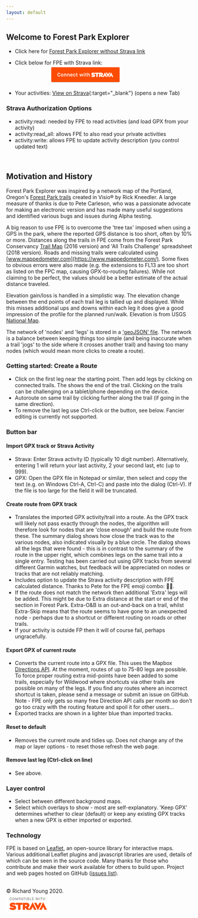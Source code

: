 ```yaml
---
layout: default
---
```

<head>
  <link rel="stylesheet" href="https://maxcdn.bootstrapcdn.com/font-awesome/4.6.1/css/font-awesome.min.css">
  <link rel="shortcut icon" type="image/png" href="favicon.png">
</head>

## Welcome to Forest Park Explorer

- Click here for [Forest Park Explorer without Strava link](main.html)

- Click below for FPE with Strava link:  
&nbsp;&nbsp;&nbsp;&nbsp;&nbsp;&nbsp;&nbsp;&nbsp;&nbsp;&nbsp;&nbsp;&nbsp;&nbsp;&nbsp;&nbsp;&nbsp;&nbsp;&nbsp;&nbsp;&nbsp;&nbsp;&nbsp;&nbsp;&nbsp;[![Connect with Strava](/images/btn_strava_connectwith_orange.png)](https://www.strava.com/oauth/authorize?client_id=31392&response_type=code&redirect_uri=https://richardjy.github.io/FPE/main.html&approval_prompt=auto&scope=read,activity:read,activity:read_all,activity:write)

- Your activities: [View on Strava](https://www.strava.com/athlete/training){:target="_blank"} (opens a new Tab)


### Strava Authorization Options

- activity:read: needed by FPE to read activities (and load GPX from your activity)
- activity:read_all: allows FPE to also read your private activities
- activity:write: allows FPE to update activity description (you control updated text)

<br>

## Motivation and History
Forest Park Explorer was inspired by a network map of the Portland, Oregon's [Forest Park trails](https://forestparkconservancy.org/forest-park/) created in Visio® by Rick Kneedler. A large measure of thanks is due to Pete Carleson, who was a passionate advocate for making an electronic version and has made many useful suggestions and identified various bugs and issues during Alpha testing.

A big reason to use FPE is to overcome the 'tree tax' imposed when using a GPS in the park, where the reported GPS distance is too short, often by 10% or more. Distances along the trails in FPE come from the Forest Park Conservancy [Trail Map](https://forestparkconservancy.org/product/trail-map-visitors-guide/) (2016 version) and 'All Trails Challenge' spreadsheet (2018 version). Roads and missing trails were calculated using [www.mappedometer.com](https://www.mappedometer.com/). Some fixes to obvious errors were also made (e.g. the extensions to FL13 are too short as listed on the FPC map, causing GPX-to-routing failures). While not claiming to be perfect, the values should be a better estimate of the actual distance traveled. 

Elevation gain/loss is handled in a simplistic way. The elevation change between the end points of each trail leg is tallied up and displayed. While this misses additional ups and downs within each leg it does give a good impression of the profile for the planned run/walk. Elevation is from USGS [National Map](https://www.usgs.gov/core-science-systems/national-geospatial-program/national-map).

The network of 'nodes' and 'legs' is stored in a ['geoJSON' file](https://gist.github.com/richardjy/9524f0810c1bda554c69f36501cbd92a). The network is a balance between keeping things too simple (and being inaccurate when a trail 'jogs' to the side where it crosses another trail) and having too many nodes (which would mean more clicks to create a route).

### Getting started: Create a Route
- Click on the first leg near the starting point. Then add legs by clicking on connected trails. The <i class='fa fa-flag-checkered'></i> shows the end of the trail. Clicking on the trails can be challenging on a tablet/phone depending on the device. 
- Autoroute on same trail by clicking further along the trail (if going in the same direction).
- To remove the last leg use Ctrl-click or the button, see below. Fancier editing is currently not supported.

### Button bar

#### <i class='fa fa-map-o'></i>  Import GPX track or Strava Activity
- Strava: Enter Strava activity ID (typically 10 digit number). Alternatively, entering 1 will return your last activity, 2 your second last, etc (up to 999).
- GPX: Open the GPX file in Notepad or similar, then select and copy the text (e.g. on Windows Ctrl-A, Ctrl-C) and paste into the dialog (Ctrl-V). If the file is too large for the field it will be truncated. 

#### <i class='fa fa-map-signs fa-lg'></i>  Create route from GPX track
- Translates the imported GPX activity/trail into a route. As the GPX track will likely not pass exactly through the nodes, the algorithm will therefore look for nodes that are 'close enough' and build the route from these. The summary dialog shows how close the track was to the various nodes, also indicated visually by a blue circle. The dialog shows all the legs that were found - this is in contrast to the summary of the route in the upper right, which combines legs on the same trail into a single entry. Testing has been carried out using GPX tracks from several different Garmin watches, but feedback will be appreciated on nodes or tracks that are not reliably matching.
- Includes option to update the Strava activity description with FPE calculated distance. Thanks to Pete for the FPE emoji combo: 🌲📏.
- If the route does not match the network then additional 'Extra' legs will be added. This might be due to Extra distance at the start or end of the section in Forest Park. Extra-O&B is an out-and-back on a trail, whilst Extra-Skip means that the route seems to have gone to an unexpected node - perhaps due to a shortcut or different routing on roads or other trails.
- If your activity is outside FP then it will of course fail, perhaps ungracefully.

#### <i class='fa fa-download fa-lg'></i>  Export GPX of current route
- Converts the current route into a GPX file. This uses the Mapbox [Directions API](https://docs.mapbox.com/help/glossary/directions-api/). At the moment, routes of up to 75-80 legs are possible. To force proper routing extra mid-points have been added to some trails, especially for Wildwood where shortcuts via other trails are possible on many of the legs. If you find any routes where an incorrect shortcut is taken, please send a message or submit an issue on GitHub. Note - FPE only gets so many free Direction API calls per month so don't go too crazy with the routing feature and spoil it for other users...
- Exported tracks are shown in a lighter blue than imported tracks.

#### <i class='fa fa-refresh fa-lg'></i>  Reset to default
- Removes the current route and tidies up. Does not change any of the map or layer options - to reset those refresh the web page.

#### <i class='fa fa-undo fa-lg'></i>  Remove last leg (Ctrl-click on line)
- See above.

### Layer control
- Select between different background maps.
- Select which overlays to show - most are self-explanatory. 'Keep GPX' determines whether to clear (default) or keep any existing GPX tracks when a new GPX is either imported or exported.

### Technology
FPE is based on [Leaflet](https://leafletjs.com/), an open-source library for interactive maps. Various additional Leaflet plugins and javascript libraries are used, details of which can be seen in the source code. Many thanks for those who contribute and make their work available for others to build upon. Project and web pages hosted on GitHub ([issues list](https://github.com/richardjy/FPE/issues)).

<br>
© Richard Young 2020.

<br>
<img src="images/api_logo_cptblWith_strava_stack_light.png" alt="Compatible with Strava" width="120">
